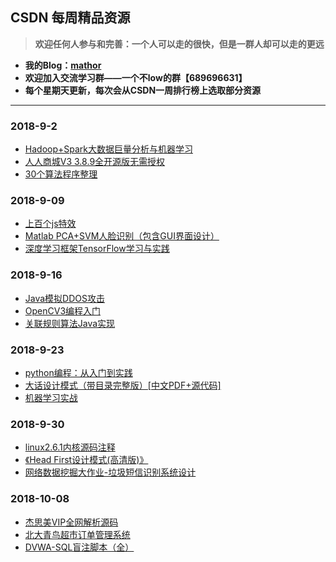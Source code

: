 ## CSDN 每周精品资源
> **欢迎任何人参与和完善：一个人可以走的很快，但是一群人却可以走的更远**

* **我的Blog：[mathor](https://www.wmathor.com)**
* **欢迎加入交流学习群——一个不low的群【689696631】**
* **每个星期天更新，每次会从CSDN一周排行榜上选取部分资源**
<hr>

### 2018-9-2
- [Hadoop+Spark大数据巨量分析与机器学习](https://pan.baidu.com/s/1zzTBJPpv0pfjrFxAZlw5zA)
- [人人商城V3 3.8.9全开源版无需授权](https://pan.baidu.com/s/1nDd0RR3J-reph3DoerBD0Q)
- [30个算法程序整理](https://pan.baidu.com/s/1xZufNzi2y1iH4lkkUfSjYA)
### 2018-9-09
- [上百个js特效](https://pan.baidu.com/s/16cmKAudiyGcTH_DQTmxnlw)
- [Matlab PCA+SVM人脸识别（包含GUI界面设计）](https://pan.baidu.com/s/1lr15oKt5K2Im7tcwN4eXpQ)
- [深度学习框架TensorFlow学习与实践](https://github.com/dta0502/DeepLearning-Framework-TensorFlow-Learning-and-Application)
### 2018-9-16
- [Java模拟DDOS攻击](https://pan.baidu.com/s/1MS7LzEEYKeFyqU3wTRkvxw)
- [OpenCV3编程入门](https://pan.baidu.com/s/1K320kstGt94leWsEVylH9g)
- [关联规则算法Java实现](https://pan.baidu.com/s/1ghSMhbOzafYQ1ByLEVWSrg)
### 2018-9-23
- [python编程：从入门到实践](https://pan.baidu.com/s/14sw-NcA-4Qvau4f2LEmAWg)
- [大话设计模式（带目录完整版）[中文PDF+源代码]](https://pan.baidu.com/s/1TsDDXntjyakdPNAvykbSYw)
- [机器学习实战](https://pan.baidu.com/s/1gwHFwssq1ul_JVMO2ebRPg)
### 2018-9-30
- [linux2.6.1内核源码注释](https://pan.baidu.com/s/1IHAwEfHYWDdD4XJzcJum6g)
- [《Head First设计模式(高清版)》](https://pan.baidu.com/s/1-sPJ55F3of4eBSTQYGKi8A)
- [网络数据挖掘大作业-垃圾短信识别系统设计](https://pan.baidu.com/s/1nxkshAQAInOlSTWAUZ7sfA)
### 2018-10-08
- [杰思美VIP全网解析源码](https://pan.baidu.com/s/13DfP57pXqOWSiYyYi44KLA)
- [北大青鸟超市订单管理系统](https://pan.baidu.com/s/1PasNqDBkAdTqUBeyQRUvwQ)
- [DVWA-SQL盲注脚本（全）](https://pan.baidu.com/s/1JRWhErK2rHKALOnqoikMZw)
